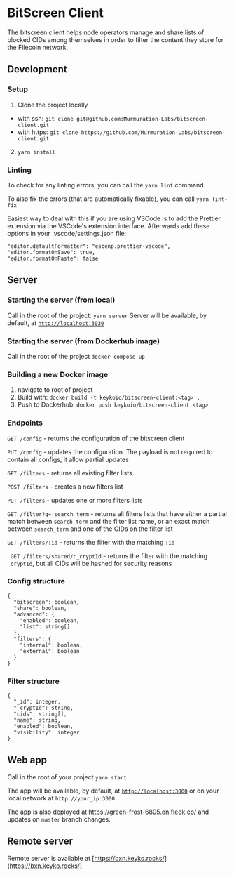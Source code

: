 # BitScreen Client

The bitscreen client helps node operators manage and share lists of blocked CIDs among themselves in order to filter the content they store for the Filecoin network.

## Development

### Setup

1. Clone the project locally

- with ssh: `git clone git@github.com:Murmuration-Labs/bitscreen-client.git`
- with https: `git clone https://github.com/Murmuration-Labs/bitscreen-client.git`

2. `yarn install`

### Linting

To check for any linting errors, you can call the `yarn lint` command.

To also fix the errors (that are automatically fixable), you can call `yarn lint-fix`

Easiest way to deal with this if you are using VSCode is to add the Prettier extension via the VSCode's extension interface. Afterwards add these options in your .vscode/settings.json file:

```
"editor.defaultFormatter": "esbenp.prettier-vscode",
"editor.formatOnSave": true,
"editor.formatOnPaste": false
```

## Server

### Starting the server (from local)

Call in the root of the project: `yarn server`
Server will be available, by default, at [`http://localhost:3030`](http://localhost:3030)

### Starting the server (from Dockerhub image)

Call in the root of the project `docker-compose up`

### Building a new Docker image

1. navigate to root of project
2. Build with: `docker build -t keykoio/bitscreen-client:<tag> .`
3. Push to Dockerhub: `docker push keykoio/bitscreen-client:<tag>`

### Endpoints

`GET /config` - returns the configuration of the bitscreen client

`PUT /config` - updates the configuration. The payload is not required to contain all configs, it allow partial updates

`GET /filters` - returns all existing filter lists

`POST /filters` - creates a new filters list

`PUT /filters` - updates one or more filters lists

`GET /filter?q=:search_term` - returns all filters lists that have either a partial match between `search_term` and the filter list name, or an exact match between `search_term` and one of the CIDs on the filter list

`GET /filters/:id` - returns the filter with the matching `:id`

` GET /filters/shared/:_cryptId` - returns the filter with the matching `_cryptId`, but all CIDs will be hashed for security reasons

### Config structure

```
{
  "bitscreen": boolean,
  "share": boolean,
  "advanced": {
    "enabled": boolean,
    "list": string[]
  },
  "filters": {
    "internal": boolean,
    "external": boolean
  }
}
```

### Filter structure

```
{
  "_id": integer,
  "_cryptId": string,
  "cids": string[],
  "name": string,
  "enabled": boolean,
  "visibility": integer
}
```

## Web app

Call in the root of your project `yarn start`

The app will be available, by default, at [`http://localhost:3000`](http://localhost:3000) or on your local network at `http://your_ip:3000`

The app is also deployed at https://green-frost-6805.on.fleek.co/ and updates on `master` branch changes.

## Remote server

Remote server is available at [https://bxn.keyko.rocks/](https://bxn.keyko.rocks/)

